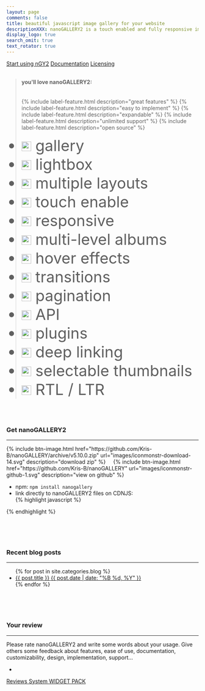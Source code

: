 ```yaml
---
layout: page
comments: false
title: beautiful javascript image gallery for your website
descriptionXXX: nanoGALLERY2 is a touch enabled and fully responsive image gallery with justified, cascading and grid layout.<br>It supports self hosted images and pulling in Flickr, Picasa and Google+ photo albums.
display_logo: true
search_omit: true
text_rotator: true
---
```


<script>
  $(document).ready(function () {

    jQuery("#nanoGalleryHead").css('visibility','visible').nanoGallery({
      //userID:'34858669@N00',kind:'flickr',
      //blackList:'doors|kampuchea|vietnam|thailand|laos|yunnan',
      
      // kind: 'picasa',
      // userID:'111186676244625461692',
      // blackList:'profil|scrapbook|Forhomepage',
      
      
      itemsBaseURL:             'https://source.unsplash.com/',
      items: [
        // ################# album PEOPLE
        {
          src: 'LyeduBb2Auk', srct: 'LyeduBb2Auk/133x200',
          title: 'people',
          kind: 'album', ID: 1, albumID: 0
        },
        {
          src: 'LyeduBb2Auk', srct: 'LyeduBb2Auk/133x200',
          title: 'by Roksolana Zasiadko',
          kind: 'image', ID: 1000, albumID: 1
        }
/*
{
          src: 'uAgLGG1WBd4', srct: 'uAgLGG1WBd4/300x200',
          title: 'by Scott Webb',
          kind: 'image', ID: 1001, albumID: 1
        },
        {
          src: 'tBtuxtLvAZs', srct: 'tBtuxtLvAZs/300x200',
          title: 'by Matthew Wiebe',
          kind: 'image', ID: 1002, albumID: 1
        },
        {
          src: 'tBtuxtLvAZs', srct: 'tBtuxtLvAZs/154x200',
          title: 'by María Victoria Heredia Reyes',
          kind: 'image', ID: 1003, albumID: 1
        },
        {
          src: 'FhHGPO3aMsU', srct: 'FhHGPO3aMsU/300x200',
          title: 'by María Matteo Paganelli',
          kind: 'image', ID: 1004, albumID: 1
        },
        {
          src: 'uDAA35_fzcs', srct: 'uDAA35_fzcs/300x200',
          title: 'by Elijah Hail',
          kind: 'image', ID: 1005, albumID: 1
        },
        {
          src: 'IJ25m7fXqtk', srct: 'IJ25m7fXqtk/300x200',
          title: 'by Rodion Kutsaev',
          kind: 'image', ID: 1006, albumID: 1
        },
        {
          src: 'E9PJO_vL3E8', srct: 'E9PJO_vL3E8/396x200',
          title: 'by Todd Quackenbush',
          kind: 'image', ID: 1007, albumID: 1
        },
        {
          src: '8jqna7aA-vs', srct: '8jqna7aA-vs/300x200',
          title: 'by Abigail Keenan',
          kind: 'image', ID: 1008, albumID: 1
        },
        {
          src: 'Dwheufds6kQ', srct: 'Dwheufds6kQ/300x200',
          title: 'by Joshua Earle',
          kind: 'image', ID: 1009, albumID: 1
        },
        {
          src: 'v41pwp_RRJU', srct: 'v41pwp_RRJU/300x200',
          title: 'by Matthew Wiebe',
          kind: 'image', ID: 1010, albumID: 1
        },
        {
          src: 'DwTZwZYi9Ww', srct: 'DwTZwZYi9Ww/267x200',
          title: 'by Ilham Rahmansyah',
          kind: 'image', ID: 1011, albumID: 1
        },
        {
          src: '2FrX56QL7P8', srct: '2FrX56QL7P8/300x200',
          title: 'by Alexander Shustov',
          kind: 'image', ID: 1012, albumID: 1
        },
        {
          src: 'pwaaqfoMibI', srct: 'pwaaqfoMibI/302x200',
          title: 'by Tina Rataj',
          kind: 'image', ID: 1013, albumID: 1
        },
        {
          src: 'CMOa3H1SXG0', srct: 'CMOa3H1SXG0/133x200',
          title: 'byChristopher Sardegna',
          kind: 'image', ID: 1014, albumID: 1
        },
        {
          src: 'rHv6C-WTOls', srct: 'rHv6C-WTOls/300x200',
          title: 'by Ali Inay',
          kind: 'image', ID: 1015, albumID: 1
        },
        {
          src: '5tniytQs68E', srct: '5tniytQs68E/355x200',
          title: 'by Lechon Kirb',
          kind: 'image', ID: 1016, albumID: 1
        },
        {
          src: '2TlAsvhqiL0', srct: '2TlAsvhqiL0/300x200',
          title: 'by Eutah Mizushima',
          kind: 'image', ID: 1017, albumID: 1
        },
        {
          src: 'hiAdjnXZxl8', srct: 'hiAdjnXZxl8/300x200',
          title: 'by Benjamin Combs',
          kind: 'image', ID: 1018, albumID: 1
        },
        {
          src: 'J8k-gzI0Zy0', srct: 'J8k-gzI0Zy0/326x200',
          title: 'by Linh Nguyen',
          kind: 'image', ID: 1019, albumID: 1
        },
        {
          src: 'yvx7LSZSzeo', srct: 'yvx7LSZSzeo/300x200',
          title: 'by Lechon Kirb',
          kind: 'image', ID: 1020, albumID: 1
        },
        {
          src: 's00F6-W_OQ8', srct: 's00F6-W_OQ8/300x200',
          title: 'by Joshua Earle',
          kind: 'image', ID: 1021, albumID: 1
        }
        */
      ],
      //thumbnailWidth:300, thumbnailHeight:200,
      //thumbnailL1Width:'240C xs100C sm100C', thumbnailL1Height:'160C xs100C sm100C',
      thumbnailL1Width:'240 xs100C sm100C', thumbnailL1Height:'160 xs100C sm100C',
      thumbnailWidth:'auto', thumbnailHeight:'200 xs80 sm150 la250 xl290',
      thumbnailHoverEffect:[{'name':'imageScale150', 'duration':700},{'name':'labelAppear75', 'duration':400},{'name':'descriptionAppear', 'duration':1000}],
      
      //maxWidth:948,
      //thumbnailHoverEffect:'labelSlideUpTop,borderLighter',
      //thumbnailHoverEffect:'borderLighter',
      paginationMaxLinesPerPage:1,
      viewerDisplayLogo:true,
      photoSorting:'random',
      albumSorting:'random',
      imageTransition : 'slide',
      galleryToolbarWidthAligned:false,
      thumbnailLabel:{display:false,align:'center', position:'overImageOnMiddle'},
      thumbnailL1Label:{display:true,align:'center', position:'overImageOnMiddle'},
      touchAnimationL1: true,
      touchAnimation:false,
      i18n:{
        thumbnailImageDescription:'display photo', thumbnailImageDescription_FR:'afficher photo',
        thumbnailAlbumDescription:'display gallery', thumbnailAlbumDescription_FR:'afficher galerie'
      },
      viewerToolbar: { standard:'minimizeButton,pageCounter,playPauseButton,linkOriginalButton,label', autoMinimize:5000 },
      galleryFullpageButton:true,
      supportIE8: false,
      paginationDots: true,
      locationHash:true,
      breadcrumbAutoHideTopLevel:true
    });
  });  
</script>


<nav class="pagination" role="navigation">
<a markdown="0" class="btn" href="{{ site.url }}/quick-start/">Start using nGY2</a>
<a markdown="0" class="btn" href="{{ site.url }}/docs/">Documentation</a>
<a markdown="0" class="btnGreen" href="{{ site.url }}/licensing/">Licensing</a>
</nav>

<br>

<blockquote>
<nav class="pagination" role="navigation">
<b>you'll love nanoGALLERY2:</b><br><br><br>
{% include label-feature.html description="great features" %}
{% include label-feature.html description="easy to implement" %}
{% include label-feature.html description="expandable" %}
{% include label-feature.html description="unlimited support" %}
{% include label-feature.html description="open source" %}
<br>
<style>#js-rotating > li {font-size:2.5rem;}</style>
<ul id="js-rotating" style="padding:0px;">
  <li><img src="{{ site.url }}/images/iconmonstr-check-mark-12.svg" width="25"> gallery</li>
  <li><img src="{{ site.url }}/images/iconmonstr-check-mark-12.svg" width="25"> lightbox</li>
  <li><img src="{{ site.url }}/images/iconmonstr-check-mark-12.svg" width="25"> multiple layouts</li>
  <li><img src="{{ site.url }}/images/iconmonstr-check-mark-12.svg" width="25"> touch enable</li>
  <li><img src="{{ site.url }}/images/iconmonstr-check-mark-12.svg" width="25"> responsive</li>
  <li><img src="{{ site.url }}/images/iconmonstr-check-mark-12.svg" width="25"> multi-level albums</li>
  <li><img src="{{ site.url }}/images/iconmonstr-check-mark-12.svg" width="25"> hover effects</li>
  <li><img src="{{ site.url }}/images/iconmonstr-check-mark-12.svg" width="25"> transitions</li>
  <li><img src="{{ site.url }}/images/iconmonstr-check-mark-12.svg" width="25"> pagination</li>
  <li><img src="{{ site.url }}/images/iconmonstr-check-mark-12.svg" width="25"> API</li>
  <li><img src="{{ site.url }}/images/iconmonstr-check-mark-12.svg" width="25"> plugins</li>
  <li><img src="{{ site.url }}/images/iconmonstr-check-mark-12.svg" width="25"> deep linking</li>
  <li><img src="{{ site.url }}/images/iconmonstr-check-mark-12.svg" width="25"> selectable thumbnails</li>
  <li><img src="{{ site.url }}/images/iconmonstr-check-mark-12.svg" width="25"> RTL / LTR</li>
</ul>
</nav>
</blockquote>

<br><br>

### Get nanoGALLERY2
---

<nav class="pagination" role="navigation">
  {% include btn-image.html href="https://github.com/Kris-B/nanoGALLERY/archive/v5.10.0.zip" url="images/iconmonstr-download-14.svg" description="download zip" %}
  &nbsp;&nbsp;&nbsp;
  {% include btn-image.html href="https://github.com/Kris-B/nanoGALLERY" url="images/iconmonstr-github-1.svg" description="view on github" %}
</nav>

* npm: `npm install nanogallery`  
* link directly to nanoGALLERY2 files on CDNJS:  
{% highlight javascript %}
<link href="http://cdnjs.cloudflare.com/ajax/libs/nanogallery/5.10.0/css/nanogallery.min.css" rel="stylesheet">
<script src="http://cdnjs.cloudflare.com/ajax/libs/nanogallery/5.10.0/jquery.nanogallery.min.js"></script>
{% endhighlight %}

<br><br><br> 

### Recent blog posts
---

<ul class="post-list">
{% for post in site.categories.blog %} 
  <!-- <li><article><a href="{{ site.url }}{{ post.url }}">{{ post.title }} <span class="entry-date"><time datetime="{{ post.date | date_to_xmlschema }}">{{ post.date | date: "%B %d, %Y" }}</time></span>{% if post.excerpt %} <span class="excerpt">{{ post.excerpt }}</span>{% endif %}</a></article></li> -->
  <li><article><a href="{{ site.url }}{{ post.url }}">{{ post.title }} <span class="entry-date"><time datetime="{{ post.date | date_to_xmlschema }}">{{ post.date | date: "%B %d, %Y" }}</time></span></a></article></li>
{% endfor %}
</ul>
  
<br><br><br>

### Your review
---
Please rate nanoGALLERY2  and write some words about your usage. Give others some feedback about features, ease of use, documentation, customizability, design, implementation, support...

-

<style>.wpac .wp-btn { margin: 0px !important;}</style>
<div id="wpac-review"></div>
<script type="text/javascript">
wpac_init = window.wpac_init || [];
wpac_init.push({widget: 'Review', id: 223});
(function() {
    if ('WIDGETPACK_LOADED' in window) return;
    WIDGETPACK_LOADED = true;
    var mc = document.createElement('script');
    mc.type = 'text/javascript';
    mc.async = true;
    mc.src = 'https://app.widgetpack.com/widget.js';
    var s = document.getElementsByTagName('script')[0]; s.parentNode.insertBefore(mc, s.nextSibling);
})();
</script>
<a href="https://widgetpack.com" class="wpac-cr">Reviews System WIDGET PACK</a>

